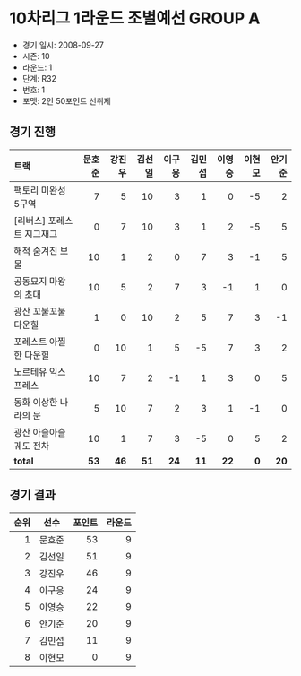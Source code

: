 # 10차리그 1라운드 조별예선 GROUP A

- 경기 일시: 2008-09-27
- 시즌: 10
- 라운드: 1
- 단계: R32
- 번호: 1
- 포맷: 2인 50포인트 선취제





## 경기 진행

| 트랙 | 문호준 | 강진우 | 김선일 | 이구응 | 김민섭 | 이영승 | 이현모 | 안기준 |
|:---|---:|---:|---:|---:|---:|---:|---:|---:|
| 팩토리 미완성 5구역 | 7 | 5 | 10 | 3 | 1 | 0 | -5 | 2 |
| [리버스] 포레스트 지그재그 | 0 | 7 | 10 | 3 | 1 | 2 | -5 | 5 |
| 해적 숨겨진 보물 | 10 | 1 | 2 | 0 | 7 | 3 | -1 | 5 |
| 공동묘지 마왕의 초대 | 10 | 5 | 2 | 7 | 3 | -1 | 1 | 0 |
| 광산 꼬불꼬불 다운힐 | 1 | 0 | 10 | 2 | 5 | 7 | 3 | -1 |
| 포레스트 아찔한 다운힐 | 0 | 10 | 1 | 5 | -5 | 7 | 3 | 2 |
| 노르테유 익스프레스 | 10 | 7 | 2 | -1 | 1 | 3 | 0 | 5 |
| 동화 이상한 나라의 문 | 5 | 10 | 7 | 2 | 3 | 1 | -1 | 0 |
| 광산 아슬아슬 궤도 전차 | 10 | 1 | 7 | 3 | -5 | 0 | 5 | 2 |
| __total__ | __53__ | __46__ | __51__ | __24__ | __11__ | __22__ | __0__ | __20__ |




## 경기 결과

| 순위 | 선수 | 포인트 | 라운드 |
|---:|:---:|---:|---:|
| 1 | 문호준 | 53 | 9 |
| 2 | 김선일 | 51 | 9 |
| 3 | 강진우 | 46 | 9 |
| 4 | 이구응 | 24 | 9 |
| 5 | 이영승 | 22 | 9 |
| 6 | 안기준 | 20 | 9 |
| 7 | 김민섭 | 11 | 9 |
| 8 | 이현모 | 0 | 9 |

